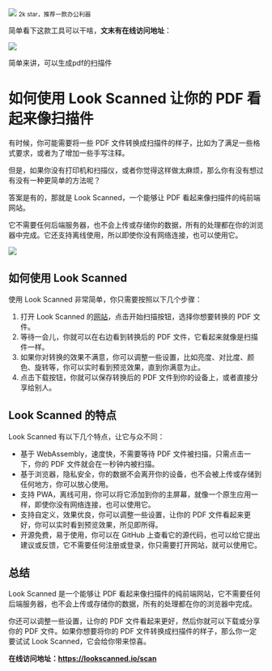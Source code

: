 <img src="/assets/image/240114-lookscan-1.gif" style="max-width: 70%; height: auto;">
<small>2k star，推荐一款办公利器</small>


简单看下这款工具可以干啥，**文末有在线访问地址**：


![](/assets/image/240114-lookscan-1.gif)

简单来讲，可以生成pdf的扫描件

# 如何使用 Look Scanned 让你的 PDF 看起来像扫描件

有时候，你可能需要将一些 PDF 文件转换成扫描件的样子，比如为了满足一些格式要求，或者为了增加一些手写注释。

但是，如果你没有打印机和扫描仪，或者你觉得这样做太麻烦，那么你有没有想过有没有一种更简单的方法呢？

答案是有的，那就是 Look Scanned，一个能够让 PDF 看起来像扫描件的纯前端网站。

它不需要任何后端服务器，也不会上传或存储你的数据，所有的处理都在你的浏览器中完成。它还支持离线使用，所以即使你没有网络连接，也可以使用它。


![](/assets/image/240114-lookscan-2.png)


## 如何使用 Look Scanned

使用 Look Scanned 非常简单，你只需要按照以下几个步骤：

1. 打开 Look Scanned 的[网站](^1^)，点击开始扫描按钮，选择你想要转换的 PDF 文件。
2. 等待一会儿，你就可以在右边看到转换后的 PDF 文件，它看起来就像是扫描件一样。
3. 如果你对转换的效果不满意，你可以调整一些设置，比如亮度、对比度、颜色、旋转等，你可以实时看到预览效果，直到你满意为止。
4. 点击下载按钮，你就可以保存转换后的 PDF 文件到你的设备上，或者直接分享给别人。

## Look Scanned 的特点

Look Scanned 有以下几个特点，让它与众不同：

- 基于 WebAssembly，速度快，不需要等待 PDF 文件被扫描，只需点击一下，你的 PDF 文件就会在一秒钟内被扫描。
- 基于浏览器，隐私安全，你的数据不会离开你的设备，也不会被上传或存储到任何地方，你可以放心使用。
- 支持 PWA，离线可用，你可以将它添加到你的主屏幕，就像一个原生应用一样，即使你没有网络连接，也可以使用它。
- 支持自定义，效果优良，你可以调整一些设置，让你的 PDF 文件看起来更好，你可以实时看到预览效果，所见即所得。
- 开源免费，易于使用，你可以在 GitHub 上查看它的源代码，也可以给它提出建议或反馈，它不需要任何注册或登录，你只需要打开网站，就可以使用它。

## 总结

Look Scanned 是一个能够让 PDF 看起来像扫描件的纯前端网站，它不需要任何后端服务器，也不会上传或存储你的数据，所有的处理都在你的浏览器中完成。

你还可以调整一些设置，让你的 PDF 文件看起来更好，然后你就可以下载或分享你的 PDF 文件。如果你想要将你的 PDF 文件转换成扫描件的样子，那么你一定要试试 Look Scanned，它会给你带来惊喜。

**在线访问地址：https://lookscanned.io/scan**
